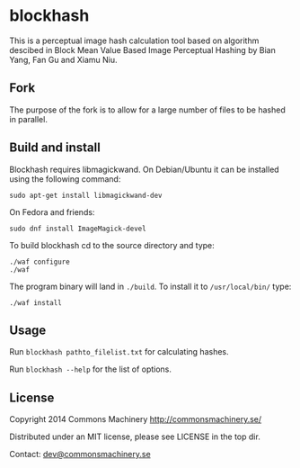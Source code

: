 blockhash
=========

This is a perceptual image hash calculation tool based on algorithm descibed in
Block Mean Value Based Image Perceptual Hashing by Bian Yang, Fan Gu and Xiamu Niu.

Fork
-----
The purpose of the fork is to allow for a large number of files to be hashed in parallel.


Build and install
-----------------

Blockhash requires libmagickwand. On Debian/Ubuntu it can be installed using
the following command:

    sudo apt-get install libmagickwand-dev

On Fedora and friends:

    sudo dnf install ImageMagick-devel

To build blockhash cd to the source directory and type:

    ./waf configure
    ./waf

The program binary will land in `./build`. To install it to `/usr/local/bin/` type:

    ./waf install


Usage
-----

Run `blockhash pathto_filelist.txt` for calculating hashes.

Run `blockhash --help` for the list of options.

License
-------

Copyright 2014 Commons Machinery http://commonsmachinery.se/

Distributed under an MIT license, please see LICENSE in the top dir.

Contact: dev@commonsmachinery.se
